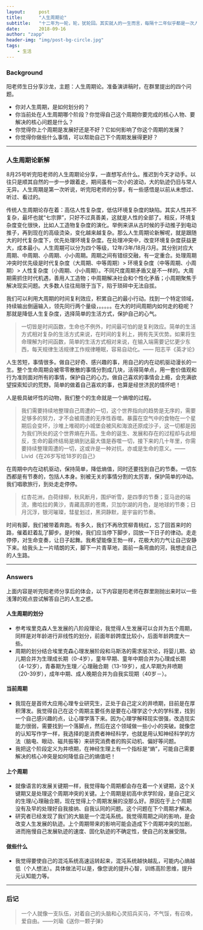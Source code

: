 ```yaml
---
layout:     post
title:      "人生周期论"
subtitle:   "十二年为一轮，轮，犹轮回。其实就人的一生而言，每隔十二年似乎都是一次人生超越。你怎么理解人生周期呢？"
date:       2018-09-16
author: "zapp"
header-img: "img/post-bg-circle.jpg"
tags:
    - 生活
---
```


### Background

阳老师生日分享沙龙，主题：人生周期论。准备演讲稿时，在群里提出的四个问题。

- 你对人生周期，是如何划分的？
- 你当前处在人生周期哪个阶段？你觉得自己这个周期你要完成的核心人物、要解决的核心问题是什么？
- 你觉得你上个周期是发展好还是不好？它如何影响了你这个周期的发展？
- 你觉得你做些什么事情，可以帮助自己下个周期发展得更好？

---

### 人生周期论新解

8月25号听完阳老师的人生周期论分享，一直想写点什么。推迟到今天才动手。以往只是顺其自然的一步一步跟着走，期间虽有一次小的波动，大的轨迹仍旧与常人无异。人生周期是第一次听说，听完阳老师的分享，有一些感悟是以前从未想过、听过、看过的。

传统人生周期论存在着：高估人性复杂度，低估环境复杂度的缺陷。其实人性并不复杂，最坏也就“七宗罪”，只好不过真善美，这就是人性的全部了。相反，环境复杂度变化很快，比如人工造物复杂度的演化。举例来讲从古时候的手动推子到电动推子，再到现在的高级烫染，变化越来越复杂。那么人生周期论新解呢，就是跟随大的时代复杂度下，优先处理环境复杂度。在处理冲突中，改变环境复杂度获益更大，成本最小。人生周期可以分为四个等级，12年/3年/18月/3月。其分别对应大周期、中周期、小周期、小小周期。周期之间有错综交融，有一定重合。处理周期冲突时优先级是时代复杂度（大周期、中等周期）> 环境复杂度（中等周期、小周期）> 人性复杂度（小周期、小小周期）。不同尺度周期矛盾又是不一样的。大周期需抓住时代机遇，善用人工造物；中周期解决社会和个性化矛盾；小周期聚焦于解决现实问题。大多数人往往局限于当下，陷于琐碎中无法自拔。

我们可以利用大周期的时间复利效应，积累自己的最小行动。找到一个特定领域，持续输出倒逼输入，领先同行两个量级，。。。。。在大的时间周期内如何走的稳呢？那就是降低人生复杂度，选择简单的生活方式，保护自己的心气。
> 一切皆是时间函数，生命也不例外，时间最可怕的是复利效应。简单的生活方式相对复杂的生活方式来说，在时间的复利上，拥有先天优势。如果将生命理解为时间函数，简单的生活方式相对来说，在输入端需要记忆更少东西，每天规律生活规律工作规律睡眠，容易自动化。—— 阳志平《英才论》

人生苦短，事情很多。做自己好奇、感兴趣的事，用自己的内在动机驱动漫长的一生。整个生命周期会被零零散散的事情分割成几块，活得简单点，用一套价值观和行为准则面对所有的事情，保护自己的心力。做自己喜欢的事情会上瘾，会充满欲望探索知识的荒野。简单的做着自己喜欢的事，也算是经世济民的情怀吧！

人是极具破坏性的动物，我们整个的生命就是一个熵增的过程。

> 我们需要持续地整理自己周遭的一切，这个世界指向的趋势是无序的，需要足够多的努力，才不会被周遭的无序性吞噬。暴露在空气中的食物在一个星期后会变坏，沙堆上堆砌的小城堡会被风和海浪还原成沙子，这一切都是因为我们所处的这个世界熵在升高。生命的诞生、发展和存在的过程却与此相反，生命的最终结局是熵到达最大值是吞噬一切，接下来的几十年里，你需要持续整理周遭的一切，这或许是一种对抗，亦或是生命的意义。——Livid《在26岁写给18岁的自己》

在周期中内在动机驱动，保持简单，降低熵值，同时还要找到自己的节奏。一切东西都是有节奏的，包括人本身。别被无关的事情分割的太厉害，保护简单的冲动。我们唱歌旅行，到处走走停停。

> 红杏花洲，白荷绿柳，秋风断月，围炉听雪，是四季的节奏；亚马逊的端流，撒哈拉的黄沙，青藏高原的苍鹰，贝加尔湖的月色，是地球的节奏；日月沉浮，银河璀璨，彗星划过，黑洞静默，是宇宙的节奏。

时间有脚，我们被带着奔跑。有多久，我们不再欣赏柳青桃红，忘了回首来时的路，催着赶着乱了脚步。是时候，我们应当停下脚步，回放一下日子的律动。走走停停，对生命变奏，让日子起舞。我希望能像王勃一样，花极大的力气让自己安静下来。给我头上一片晴朗的天，脚下一片青草地，面前一条弯曲的河，我想走自己的人生路。

---

### Answers

上面内容是听完阳老师分享后的体会，以下内容是阳老师在群里刚抛出来时以一些浅薄的观点尝试解答自己的人生之惑。

#### 人生周期的划分

* 参考埃里克森人生发展的八阶段理论，我觉得人生发展可以合并为五个周期，同样是对年龄进行非线性的划分，前面年龄跨度比较小，后面年龄跨度大一些。
* 周期的划分结合埃里克森心理发展阶段和马斯洛的需求层次论，将婴儿期、幼儿期合并为生理成长期（0-4岁），童年早期、童年中期合并为心理成长期（4-12岁），青春期为生理／心理融合期（13-19岁），成人早期为井喷期（20-39岁），成年中期、成人晚期合并为自我实现期（40岁－）。

#### 当前周期

* 我现在是首师大应用心理专业研究生，正处于自己定义的井喷期，目前是在厚积薄发。我觉得自己在这个周期主要任务是要在心理学这个大的学科里，找到一个自己感兴趣的点，让心理学落下来。因为心理学解释现实很强，改造现实能力很弱，需要找到一个落脚点，然后在这个领域做一些小小的突破。就像您的认知写作学一样，我选择的是消费者神经科学，也就是用认知神经科学的方法（脑电、眼动、磁共振等）来研究消费者的购买动机、偏好等问题。
* 我把这个阶段定义为井喷期，在神经生理上有一个指标是“熵”，可能自己需要解决的核心冲突是如何降低自己的熵值吧！

#### 上个周期

* 就像语言的发展关键期一样，我觉得每个周期都会存在着一个关键期，这个关键期又是处理这个周期冲突的关键。上个周期是初高中求学阶段，是自己定义的生理/心理融合期，现在觉得上个周期发展的没那么好。原因在于上个周期没有及早的处理好自我接纳、自我认同的问题。这个问题在下个周期才解决。
* 研究者已经发现了我们的大脑是一个混沌系统。我觉得周期之间的影响，是会改变人生发展的轨迹。上个周期带来的影响可能会造成下个周期冲突的加剧，进而拖慢自己发展轨迹的速度、固化轨迹的不确定性，使自己的发展受限。

#### 做些什么

* 我觉得要使自己的混沌系统高速运转起来，混沌系统越快越乱，可能内心熵越低（个人想法）。具体做法可以是，像您说的提升心智，训练高阶思维，提升元认知能力等。

---
### 后记

> 一个人就像一支队伍，对着自己的头脑和心灵招兵买马，不气馁，有召唤，爱自由。——刘瑜《送你一颗子弹》




